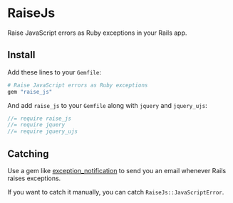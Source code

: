 # RaiseJs

Raise JavaScript errors as Ruby exceptions in your Rails app.

## Install

Add these lines to your `Gemfile`:

```rb
# Raise JavaScript errors as Ruby exceptions
gem "raise_js"
```

And add `raise_js` to your `Gemfile` along with `jquery` and `jquery_ujs`:

```js
//= require raise_js
//= require jquery
//= require jquery_ujs
```

## Catching

Use a gem like [exception_notification][] to send you an email whenever Rails raises exceptions.

If you want to catch it manually, you can catch `RaiseJs::JavaScriptError`.

[exception_notification]: https://github.com/smartinez87/exception_notification
